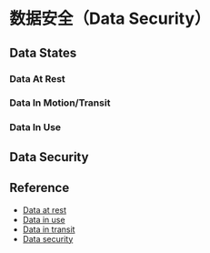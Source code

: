 # 数据安全（Data Security）

## Data States

### Data At Rest

### Data In Motion/Transit

### Data In Use

## Data Security

## Reference

- [Data at rest](https://en.wikipedia.org/wiki/Data_at_rest)
- [Data in use](https://en.wikipedia.org/wiki/Data_in_use)
- [Data in transit](https://en.wikipedia.org/wiki/Data_in_transit)
- [Data security](https://en.wikipedia.org/wiki/Data_security)